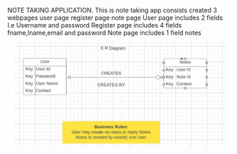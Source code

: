 NOTE TAKING APPLICATION.
This is note taking app consists created 3 webpages 
user page
register page
note page
User page includes 2 fields I.e Username and password
Register page includes 4 fields fname,lname,email and password
Note page includes 1 field notes

<img src="ER diagram.png" width="600"/>


